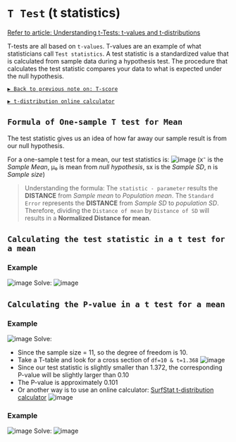 # `T Test` (t statistics)

[Refer to article: Understanding t-Tests: t-values and t-distributions](http://blog.minitab.com/blog/adventures-in-statistics-2/understanding-t-tests-t-values-and-t-distributions)

T-tests are all based on `t-values`. 
T-values are an example of what statisticians call `Test statistics`. A test statistic is a standardized value that is calculated from sample data during a hypothesis test. 
The procedure that calculates the test statistic compares your data to what is expected under the null hypothesis.

[`▶︎ Back to previous note on: T-score`](https://github.com/solomonxie/solomonxie.github.io/issues/50#issuecomment-418987783)

[`▶︎ t-distribution online calculator`](https://surfstat.anu.edu.au/surfstat-home/tables/t.php)

## `Formula of One-sample T test for Mean`
The test statistic gives us an idea of how far away our sample result is from our null hypothesis. 

For a one-sample t test for a mean, our test statistics is:
![image](https://user-images.githubusercontent.com/14041622/45406894-69243700-b69a-11e8-818c-96bbd88854d7.png)
(x⁻ is the _Sample Mean_, μ₀ is mean from _null hypothesis_, sx is the _Sample SD_, n is _Sample size_)

> Understanding the formula:
The `statistic - parameter` results the **DISTANCE** from _Sample mean_ to _Population mean_.
The `Standard Error` represents the **DISTANCE** from _Sample SD_ to _population SD_.
Therefore, dividing the `Distance of mean` by `Distance of SD` will results in a **Normalized Distance for mean**.

## `Calculating the test statistic in a t test for a mean`

### Example
![image](https://user-images.githubusercontent.com/14041622/45405038-e9936980-b693-11e8-87d2-32e15b33910b.png)
Solve:
![image](https://user-images.githubusercontent.com/14041622/45405403-522f1600-b695-11e8-88e0-71a1bd6bdf4a.png)


## `Calculating the P-value in a t test for a mean`

### Example
![image](https://user-images.githubusercontent.com/14041622/45407947-7b53a480-b69d-11e8-9d8b-33652b0be94c.png)
Solve:
- Since the sample size = 11, so the degree of freedom is 10.
- Take a T-table and look for a cross section of `df=10 & t=1.368`
![image](https://user-images.githubusercontent.com/14041622/45408116-fe74fa80-b69d-11e8-834d-84ed0715b788.png)
- Since our test statistic is slightly smaller than 1.372, the corresponding P-value will be slightly larger than 0.10
- The P-value is approximately 0.101
- Or another way is to use an online calculator: [SurfStat t-distribution calculator](https://surfstat.anu.edu.au/surfstat-home/tables/t.php)
![image](https://user-images.githubusercontent.com/14041622/45408440-ece02280-b69e-11e8-8d19-a905727bee36.png)



### Example
![image](https://user-images.githubusercontent.com/14041622/45408241-5f9cce00-b69e-11e8-9deb-69412daaabf8.png)
Solve:
![image](https://user-images.githubusercontent.com/14041622/45408267-76432500-b69e-11e8-8d12-e5d11d96244b.png)
